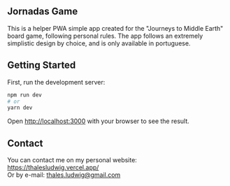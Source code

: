 ## Jornadas Game

This is a helper PWA simple app created for the "Journeys to Middle Earth" board game, following personal rules. The app follows an extremely simplistic design by choice, and is only available in portuguese.

## Getting Started

First, run the development server:

```bash
npm run dev
# or
yarn dev
```

Open [http://localhost:3000](http://localhost:3000) with your browser to see the result.

## Contact

You can contact me on my personal website: https://thalesludwig.vercel.app/
<br/>
Or by e-mail: thales.ludwig@gmail.com
